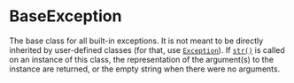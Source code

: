 # BaseException

The base class for all built-in exceptions. It is not meant to be directly inherited by user-defined classes (for that, use [`Exception`](/exceptions/Exception.md)). If [`str()`](/built-in-functions/str.md) is called on an instance of this class, the representation of the argument(s) to the instance are returned, or the empty string when there were no arguments.
